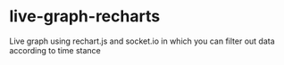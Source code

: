 # live-graph-recharts
Live graph using rechart.js and socket.io in which you can filter out data according to time stance
